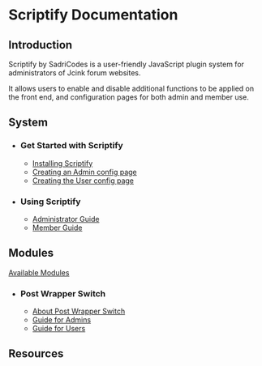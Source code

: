 # Scriptify Documentation

## Introduction

Scriptify by SadriCodes is a user-friendly JavaScript plugin system for administrators of Jcink forum websites.

It allows users to enable and disable additional functions to be applied on the front end, and configuration pages for both admin and member use.

## System

- ### Get Started with Scriptify

  - [Installing Scriptify](./installing.md)
  - [Creating an Admin config page](./installing.md)
  - [Creating the User config page](./installing.md)

- ### Using Scriptify
  - [Administrator Guide](./adminguide.md)
  - [Member Guide](./memberguide.md)

## Modules

[Available Modules](./moduleList.md)

- ### Post Wrapper Switch
  - [About Post Wrapper Switch](./moduleGuides/wrapperSwitch/wrapperSwitch.md)
  - [Guide for Admins](./moduleGuides/wrapperSwitch/wrapperSwitchAdmin.md)
  - [Guide for Users](./moduleGuides/wrapperSwitch/wrapperSwitchUser.md)

## Resources

